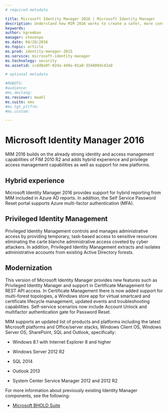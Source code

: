 ```yaml
---
# required metadata

title: Microsoft Identity Manager 2016 | Microsoft Identity Manager
description: Understand how MIM 2016 works to create a safer, more convenient identity management experience in the cloud and on-premises.
keywords:
author: kgremban
manager: stevenpo
ms.date: 04/28/2016
ms.topic: article
ms.prod: identity-manager-2015
ms.service: microsoft-identity-manager
ms.technology: security
ms.assetid: ccdd8a9f-02da-440a-81a8-354800dcd2a8

# optional metadata

#ROBOTS:
#audience:
#ms.devlang:
ms.reviewer: mwahl
ms.suite: ems
#ms.tgt_pltfrm:
#ms.custom:

---
```


# Microsoft Identity Manager 2016
MIM 2016 builds on the already strong identity and access management capabilities of FIM 2010 R2 and adds hybrid experience and privilege access management capabilities as well as support for new platforms.

## Hybrid experience
Microsoft Identity Manager 2016 provides support for hybrid reporting from MIM included in Azure AD reports. In addition, the Self Service Password Reset portal supports Azure multi-factor authentication (MFA).

## Privileged Identity Management
Privileged Identity Management controls and manages administrative access by providing temporary, task-based access to sensitive resources eliminating the carte blanche administrative access coveted by cyber attackers. In addition, Privileged Identity Management extracts and isolates administrative accounts from existing Active Directory forests.

## Modernization
This version of Microsoft Identity Manager provides new features such as Privileged Identity Manager and support in Certificate Management for REST API access. In Certificate Management there is now added support for multi-forest topologies, a Windows store app for virtual smartcard and certificate lifecycle management, updated events and troubleshooting capabilities. Self-service scenarios now include Account Unlock and multifactor authentication gate for Password Reset.

MIM supports an updated list of products and platforms including the latest Microsoft platforms and Office/server stacks, Windows Client OS, Windows Server OS, SharePoint, SQL and Outlook, specifically:

-   Windows 8.1 with Internet Explorer 8 and higher

-   Windows Server 2012 R2

-   SQL 2014

-   Outlook 2013

-   System Center Service Manager 2012 and 2012 R2

For more information about previously existing Identity Manager components, see the following:

-   [Microsoft BHOLD Suite](https://technet.microsoft.com/en-us/library/jj134096.aspx)
